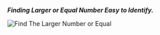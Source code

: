 ***Finding Larger or Equal Number Easy to Identify.***

![Find The Larger Number or Equal](https://github.com/M-N-M-SAKi/Find_Larger_or_Equal_Number/assets/168363944/397d924f-b08a-464f-a642-d76cf8709d2d)
